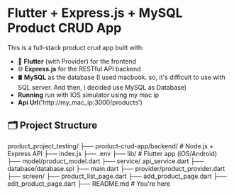 <!-- # product_project_testing

A new Flutter project.

## Getting Started

This project is a starting point for a Flutter application.

A few resources to get you started if this is your first Flutter project:

- [Lab: Write your first Flutter app](https://docs.flutter.dev/get-started/codelab)
- [Cookbook: Useful Flutter samples](https://docs.flutter.dev/cookbook)

For help getting started with Flutter development, view the
[online documentation](https://docs.flutter.dev/), which offers tutorials,
samples, guidance on mobile development, and a full API reference. -->
# Flutter + Express.js + MySQL Product CRUD App

This is a full-stack product crud app built with:

- 📱 **Flutter** (with Provider) for the frontend
- 🌐 **Express.js** for the RESTful API backend
- 🛢️ **MySQL** as the database (I used macbook. so, it's difficult to use with SQL server. And then, I decided use MySQL as Database)
- **Running** run with IOS simulator using my mac ip
- **Api Url**('http://my_mac_ip:3000/products')

## 🗂️ Project Structure
product_project_testing/
├── product-crud-app/backend/ # Node.js + Express API
                            ├── index.js
                            ├── .env
├── lib/ # Flutter app (iOS/Android)
        ├── model/product_model.dart
        ├── service/ api_service.dart
        ├── database/database.spl 
        ├── main.dart
        ├── provider/product_provider.dart 
        ├── screen/ 
            ├── product_list_page.dart
            ├── add_product_page.dart
            ├── edit_product_page.dart
├── README.md # You're here